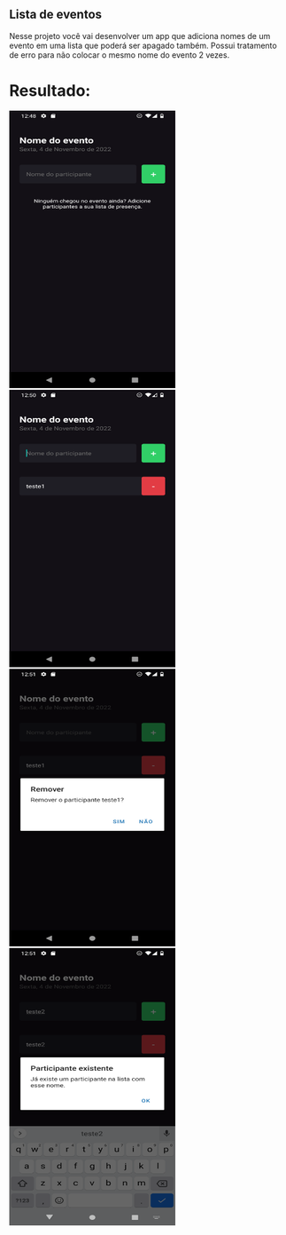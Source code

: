 <h2>
    Lista de eventos<br/>           
</h2>
<p>
    Nesse projeto você vai desenvolver um app que adiciona nomes
    de um evento em uma lista que poderá ser apagado também. Possui
    tratamento de erro para não colocar o mesmo nome do evento 2 vezes.
</p>

<h1><b>Resultado:</b></h1>
<div class="box">
    <img src="https://github.com/Fellipe97/Rocketseat_Ignite_2022/blob/main/reactNative/imhere/home_lista_vazio.png" alt="Tela1" width="300" height="500">
    <img src="https://github.com/Fellipe97/Rocketseat_Ignite_2022/blob/main/reactNative/imhere/adicionarParticipante.png" alt="Tela2" width="300" height="500">
</div>
<div class="box">
    <img src="https://github.com/Fellipe97/Rocketseat_Ignite_2022/blob/main/reactNative/imhere/alertRemover.png" alt="Tela3" width="300" height="500">
    <img src="https://github.com/Fellipe97/Rocketseat_Ignite_2022/blob/main/reactNative/imhere/usuarioJaCadastrado.png" alt="Tela4" width="300" height="500">
</div>
